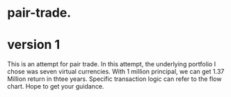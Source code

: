# pair-trade.

# version 1
This is an attempt for pair trade.
In this attempt, the underlying portfolio I chose was seven virtual currencies.
With 1 million principal, we can get 1.37 Million return in thtee years.
Specific transaction logic can refer to the flow chart.
Hope to get your guidance.
